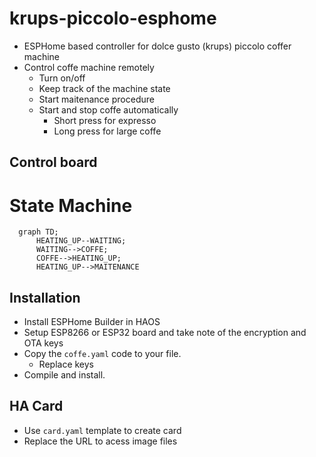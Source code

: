 # krups-piccolo-esphome
 - ESPHome based controller for dolce gusto (krups) piccolo coffer machine
 - Control coffe machine remotely
   - Turn on/off
   - Keep track of the machine state
   - Start maitenance procedure
   - Start and stop coffe automatically
     - Short press for expresso
     - Long press for large coffe

## Control board
 

# State Machine
```mermaid
  graph TD;
      HEATING_UP--WAITING;
      WAITING-->COFFE;
      COFFE-->HEATING_UP;
      HEATING_UP-->MAITENANCE
```


## Installation 
 - Install ESPHome Builder in HAOS
 - Setup ESP8266 or ESP32 board and take note of the encryption and OTA keys
 - Copy the `coffe.yaml` code to your file.
   - Replace keys
 - Compile and install.

## HA Card

 - Use `card.yaml` template to create card
 - Replace the URL to acess image files 
